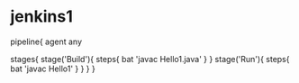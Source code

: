# jenkins1

pipeline{
  agent any

  stages{
    stage('Build'){
      steps{
        bat 'javac Hello1.java'
      }
    }
    stage('Run'){
      steps{
        bat 'javac Hello1'
      }
    }
  }
}
